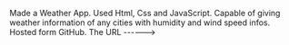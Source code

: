 Made a Weather App. Used Html, Css  and JavaScript. Capable of giving weather information of any cities with humidity and wind speed infos. Hosted form GitHub.
The URL ------> 
